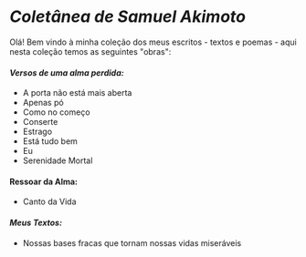 # ***Coletânea de Samuel Akimoto***

Olá! Bem vindo à minha coleção dos meus escritos - textos e poemas - aqui nesta coleção temos as seguintes "obras":

#### ***Versos de uma alma perdida:***

- A porta não está mais aberta
- Apenas pó 
- Como no começo
- Conserte
- Estrago
- Está tudo bem
- Eu
- Serenidade Mortal

#### **Ressoar da Alma:**

- Canto da Vida

#### ***Meus Textos:***

- Nossas bases fracas que tornam nossas vidas miseráveis

